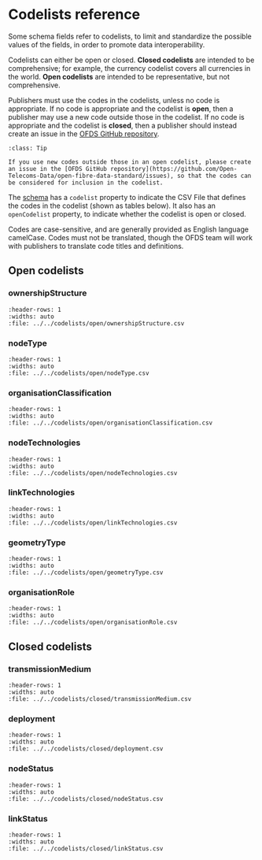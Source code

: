 # Codelists reference

Some schema fields refer to codelists, to limit and standardize the possible values of the fields, in order to promote data interoperability.

Codelists can either be open or closed. **Closed codelists** are intended to be comprehensive; for example, the currency codelist covers all currencies in the world. **Open codelists** are intended to be representative, but not comprehensive.

Publishers must use the codes in the codelists, unless no code is appropriate. If no code is appropriate and the codelist is **open**, then a publisher may use a new code outside those in the codelist. If no code is appropriate and the codelist is **closed**, then a publisher should instead create an issue in the [OFDS GitHub repository](https://github.com/Open-Telecoms-Data/open-fibre-data-standard/issues).

```{admonition} Extending open codelists
:class: Tip

If you use new codes outside those in an open codelist, please create an issue in the [OFDS GitHub repository](https://github.com/Open-Telecoms-Data/open-fibre-data-standard/issues), so that the codes can be considered for inclusion in the codelist.
```

The [schema](schema.md) has a `codelist` property to indicate the CSV File that defines the codes in the codelist (shown as tables below). It also has an `openCodelist` property, to indicate whether the codelist is open or closed.

Codes are case-sensitive, and are generally provided as English language camelCase. Codes must not be translated, though the OFDS team will work with publishers to translate code titles and definitions.

## Open codelists

### ownershipStructure

```{csv-table-no-translate}
:header-rows: 1
:widths: auto
:file: ../../codelists/open/ownershipStructure.csv
```

### nodeType

```{csv-table-no-translate}
:header-rows: 1
:widths: auto
:file: ../../codelists/open/nodeType.csv
```

### organisationClassification

```{csv-table-no-translate}
:header-rows: 1
:widths: auto
:file: ../../codelists/open/organisationClassification.csv
```

### nodeTechnologies

```{csv-table-no-translate}
:header-rows: 1
:widths: auto
:file: ../../codelists/open/nodeTechnologies.csv
```

### linkTechnologies

```{csv-table-no-translate}
:header-rows: 1
:widths: auto
:file: ../../codelists/open/linkTechnologies.csv
```

### geometryType

```{csv-table-no-translate}
:header-rows: 1
:widths: auto
:file: ../../codelists/open/geometryType.csv
```

### organisationRole

```{csv-table-no-translate}
:header-rows: 1
:widths: auto
:file: ../../codelists/open/organisationRole.csv
```

## Closed codelists

### transmissionMedium

```{csv-table-no-translate}
:header-rows: 1
:widths: auto
:file: ../../codelists/closed/transmissionMedium.csv
```

### deployment

```{csv-table-no-translate}
:header-rows: 1
:widths: auto
:file: ../../codelists/closed/deployment.csv
```

### nodeStatus

```{csv-table-no-translate}
:header-rows: 1
:widths: auto
:file: ../../codelists/closed/nodeStatus.csv
```

### linkStatus

```{csv-table-no-translate}
:header-rows: 1
:widths: auto
:file: ../../codelists/closed/linkStatus.csv
```

